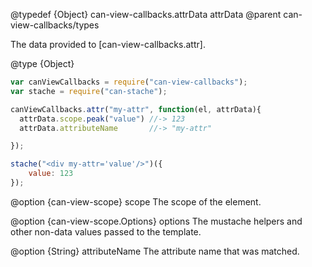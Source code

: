 @typedef {Object} can-view-callbacks.attrData attrData
@parent can-view-callbacks/types

The data provided to [can-view-callbacks.attr].

@type {Object}

  ```js
  var canViewCallbacks = require("can-view-callbacks");
  var stache = require("can-stache");

  canViewCallbacks.attr("my-attr", function(el, attrData){
    attrData.scope.peak("value") //-> 123
	attrData.attributeName       //-> "my-attr"

  });

  stache("<div my-attr='value'/>")({
	  value: 123
  });
  ```

  @option {can-view-scope} scope The scope of the element.

  @option {can-view-scope.Options} options The mustache helpers and other non-data values passed to the template.

  @option {String} attributeName The attribute name that was matched.
